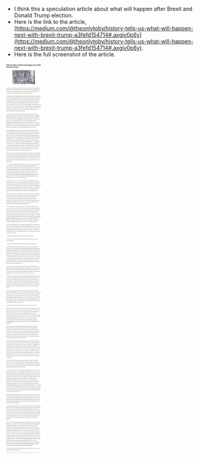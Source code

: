 * I think this a speculation article about what will happen after Brexit and Donald Trump election.
* Here is the link to the article, [https://medium.com/@theonlytoby/history-tells-us-what-will-happen-next-with-brexit-trump-a3fefd154714#.axgiv0p6y](https://medium.com/@theonlytoby/history-tells-us-what-will-happen-next-with-brexit-trump-a3fefd154714#.axgiv0p6y).
* Here is the full screenshot of the article.

![./pending-20161127-0409-gmt+2-what-happened-after-brexit-and-trump-1.png](./pending-20161127-0409-gmt+2-what-happened-after-brexit-and-trump-1.png)